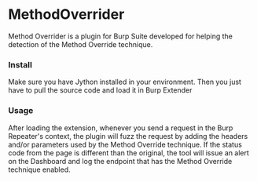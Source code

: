 # MethodOverrider

Method Overrider is a plugin for Burp Suite developed for helping the detection of the Method Override technique.

### Install
Make sure you have Jython installed in your environment. Then you just have to pull the source code and load it in Burp Extender

### Usage
After loading the extension, whenever you send a request in the Burp Repeater's context, the plugin will fuzz the request by adding the headers and/or parameters used by the Method Override technique. If the status code from the page is different than the original, the tool will issue an alert on the Dashboard and log the endpoint that has the Method Override technique enabled.
